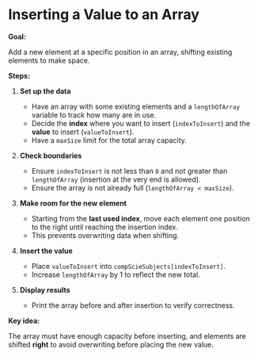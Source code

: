 # **Inserting a Value to an Array**

**Goal:**

Add a new element at a specific position in an array, shifting existing elements to make space.

**Steps:**

1. **Set up the data**

   * Have an array with some existing elements and a `lengthOfArray` variable to track how many are in use.
   * Decide the **index** where you want to insert (`indexToInsert`) and the **value** to insert (`valueToInsert`).
   * Have a `maxSize` limit for the total array capacity.

2. **Check boundaries**

   * Ensure `indexToInsert` is not less than `0` and not greater than `lengthOfArray` (insertion at the very end is allowed).
   * Ensure the array is not already full (`lengthOfArray < maxSize`).

3. **Make room for the new element**

   * Starting from the **last used index**, move each element one position to the right until reaching the insertion index.
   * This prevents overwriting data when shifting.

4. **Insert the value**

   * Place `valueToInsert` into `compScieSubjects[indexToInsert]`.
   * Increase `lengthOfArray` by 1 to reflect the new total.

5. **Display results**

   * Print the array before and after insertion to verify correctness.

**Key idea:**

The array must have enough capacity before inserting, and elements are shifted **right** to avoid overwriting before placing the new value.
